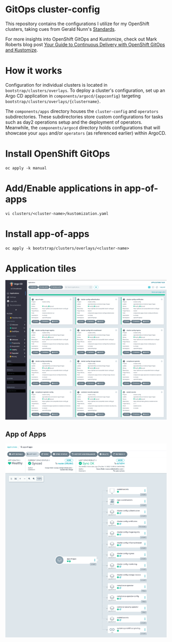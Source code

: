 # GitOps cluster-config

This repository contains the configurations I utilize for my OpenShift clusters, taking cues from Gerald Nunn's [Standards](https://github.com/gnunn-gitops/standards). 

For more insights into OpenShift GitOps and Kustomize, check out Mark Roberts blog post [Your Guide to Continuous Delivery with OpenShift GitOps and Kustomize](https://cloud.redhat.com/blog/your-guide-to-continuous-delivery-with-openshift-gitops-and-kustomize).

# How it works

Configuration for individual clusters is located in `bootstrap/clusters/overlays`. To deploy a cluster's configuration, set up an Argo CD application in `components/argocd/{appconfig}` targeting `bootstrap/clusters/overlays/{clustername}`.

The `components/apps` directory houses the `cluster-config` and `operators` subdirectories. These subdirectories store custom configurations for tasks such as day2 operations setup and the deployment of operators. Meanwhile, the `components/argocd` directory holds configurations that will showcase your `apps` and/or `operators` (as referenced earlier) within ArgoCD.


# Install OpenShift GitOps

```
oc apply -k manual
```

# Add/Enable applications in app-of-apps

```
vi clusters/<cluster-name>/kustomization.yaml
```

# Install app-of-apps

```
oc apply -k bootstrap/clusters/overlays/<cluster-name>
```


# Application tiles
![alt text](https://raw.githubusercontent.com/caseyrobb/cluster-config/master/argotiles.png)

## App of Apps
![alt text](https://raw.githubusercontent.com/caseyrobb/cluster-config/master/appofapps.png)
